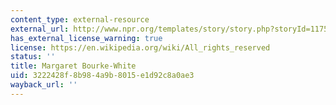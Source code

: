 ```yaml
---
content_type: external-resource
external_url: http://www.npr.org/templates/story/story.php?storyId=1175402
has_external_license_warning: true
license: https://en.wikipedia.org/wiki/All_rights_reserved
status: ''
title: Margaret Bourke-White
uid: 3222428f-8b98-4a9b-8015-e1d92c8a0ae3
wayback_url: ''
---
```

